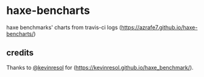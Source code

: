 # haxe-bencharts
haxe benchmarks' charts from travis-ci logs (https://azrafe7.github.io/haxe-bencharts/)

## credits
Thanks to [@kevinresol](https://github.com/kevinresol) for (https://kevinresol.github.io/haxe_benchmark/).
